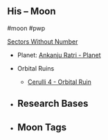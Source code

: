 ## His &ndash; Moon

#moon #pwp

[Sectors Without Number](https://sectorswithoutnumber.com/sector/bfDcBzTtgpeyLUfwzjio/moon/hI2Vv6adGcJRhJ3ITIKz)

- Planet: [Ankanju Ratri - Planet](../../../Gaming/StarsWithoutNumber/PiratesWithoutPlunder/Ankanju%20Ratri%20-%20Planet.md)

- Orbital Ruins
   -   [Cerulli 4 - Orbital Ruin](../../../Gaming/StarsWithoutNumber/PiratesWithoutPlunder/Cerulli%204%20-%20Orbital%20Ruin.md)

- Research Bases
   -   

- Moon Tags
	- 

